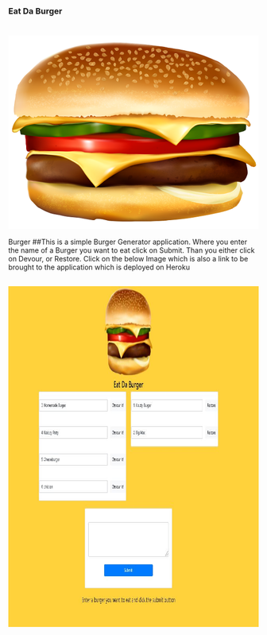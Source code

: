 ### Eat Da Burger
#
![alt text](images/burger.png)

Burger
##This is a simple Burger Generator application. Where you enter the name of a Burger you want to eat click on Submit. Than you either click on Devour, or Restore. Click on the below Image which is also a link to be brought to the application which is deployed on Heroku
##
<a href="https://polar-hollows-18989.herokuapp.com/"><img border="0" alt="W3Schools" src="images/burgerwebsite.JPG" width="969" height="686">
